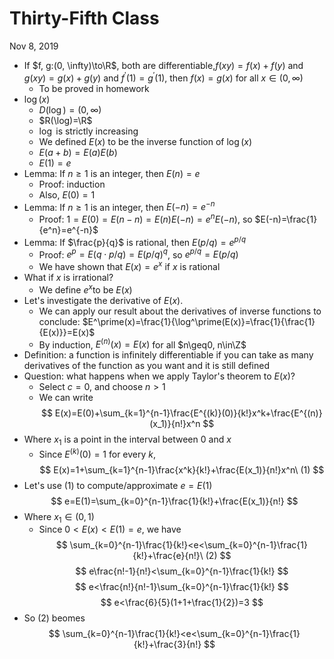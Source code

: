 # Thirty-Fifth Class
Nov 8, 2019
* If $f, g:(0, \infty)\to\R$, both are differentiable,$f(xy)=f(x)+f(y)$ and $g(xy)=g(x)+g(y)$ and $f^\prime(1)=g^\prime(1)$, then $f(x)=g(x)$ for all $x\in(0, \infty)$
  * To be proved in homework
* $\log(x)$
  * $D(\log)=(0, \infty)$
  * $R(\log)=\R$
  * $\log$ is strictly increasing
  * We defined $E(x)$ to be the inverse function of $\log(x)$
  * $E(a+b)=E(a)E(b)$
  * $E(1)=e$
* Lemma: If $n\geq1$ is an integer, then $E(n)=e$
  * Proof: induction
  * Also, $E(0)=1$
* Lemma: If $n\geq1$ is an integer, then $E(-n)=e^{-n}$
  * Proof: $1=E(0)=E(n-n)=E(n)E(-n)=e^nE(-n)$, so $E(-n)=\frac{1}{e^n}=e^{-n}$
* Lemma: If $\frac{p}{q}$ is rational, then $E(p/q)=e^{p/q}$
  * Proof: $e^p=E(q\cdot p/q)=E(p/q)^q$, so $e^{p/q}=E(p/q)$
  * We have shown that $E(x)=e^x$ if $x$ is rational
* What if $x$ is irrational? 
  * We define $e^x$to be $E(x)$
* Let's investigate the derivative of $E(x)$. 
  * We can apply our result about the derivatives of inverse functions to conclude: $E^\prime(x)=\frac{1}{\log^\prime(E(x)}=\frac{1}{\frac{1}{E(x)}}=E(x)$
  * By induction, $E^{(n)}(x)=E(x)$ for all $n\geq0, n\in\Z$
* Definition: a function is infinitely differentiable if you can take as many derivatives of the function as you want and it is still defined
* Question: what happens when we apply Taylor's theorem to $E(x)$? 
  * Select $c=0$, and choose $n>1$
  * We can write
$$
E(x)=E(0)+\sum_{k=1}^{n-1}\frac{E^{(k)}(0)}{k!}x^k+\frac{E^{(n)}(x_1)}{n!}x^n
$$
* Where $x_1$ is a point in the interval between $0$ and $x$
  * Since $E^{(k)}(0)=1$ for every $k$, 
$$
E(x)=1+\sum_{k=1}^{n-1}\frac{x^k}{k!}+\frac{E(x_1)}{n!}x^n\ (1)
$$
* Let's use $(1)$ to compute/approximate $e=E(1)$
$$
e=E(1)=\sum_{k=0}^{n-1}\frac{1}{k!}+\frac{E(x_1)}{n!}
$$
* Where $x_1\in(0, 1)$
  * Since $0<E(x)<E(1)=e$, we have
$$
\sum_{k=0}^{n-1}\frac{1}{k!}<e<\sum_{k=0}^{n-1}\frac{1}{k!}+\frac{e}{n!}\ (2)
$$
$$
e\frac{n!-1}{n!}<\sum_{k=0}^{n-1}\frac{1}{k!}
$$
$$
e<\frac{n!}{n!-1}\sum_{k=0}^{n-1}\frac{1}{k!}
$$
$$
e<\frac{6}{5}(1+1+\frac{1}{2})=3
$$
* So $(2)$ beomes
$$
\sum_{k=0}^{n-1}\frac{1}{k!}<e<\sum_{k=0}^{n-1}\frac{1}{k!}+\frac{3}{n!}
$$